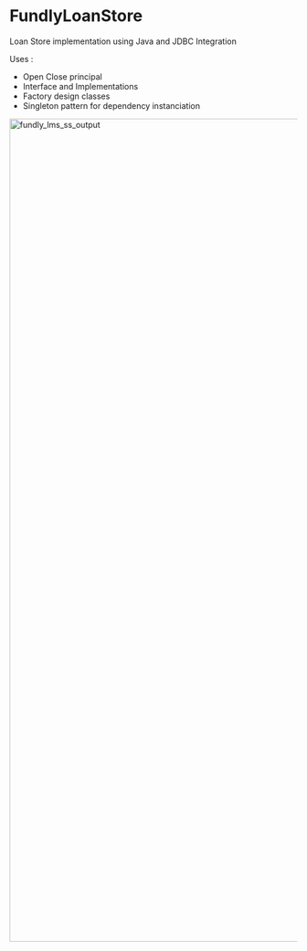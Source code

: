 # FundlyLoanStore
Loan Store implementation using Java and JDBC Integration

Uses :
- Open Close principal
- Interface and Implementations
- Factory design classes
- Singleton pattern for dependency instanciation


<img width="1440" alt="fundly_lms_ss_output" src="https://github.com/mjvns/FundlyLoanStore/assets/22525571/64f01dc2-d629-4253-96d2-ab389d7557d4">
